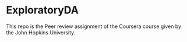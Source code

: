 # ExploratoryDA
This repo is the Peer review assignment of the Coursera course given by the John Hopkins University.
